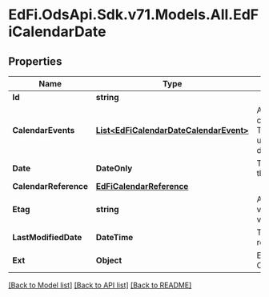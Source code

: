 # EdFi.OdsApi.Sdk.v71.Models.All.EdFiCalendarDate

## Properties

Name | Type | Description | Notes
------------ | ------------- | ------------- | -------------
**Id** | **string** |  | [optional] 
**CalendarEvents** | [**List&lt;EdFiCalendarDateCalendarEvent&gt;**](EdFiCalendarDateCalendarEvent.md) | An unordered collection of calendarDateCalendarEvents. The type of scheduled or unscheduled event for the day. | 
**Date** | **DateOnly** | The month, day, and year of the calendar event. | 
**CalendarReference** | [**EdFiCalendarReference**](EdFiCalendarReference.md) |  | 
**Etag** | **string** | A unique system-generated value that identifies the version of the resource. | [optional] 
**LastModifiedDate** | **DateTime** | The date and time the resource was last modified. | [optional] 
**Ext** | **Object** | Extensions to the CalendarDate entity. | [optional] 

[[Back to Model list]](../README.md#documentation-for-models) [[Back to API list]](../README.md#documentation-for-api-endpoints) [[Back to README]](../README.md)

